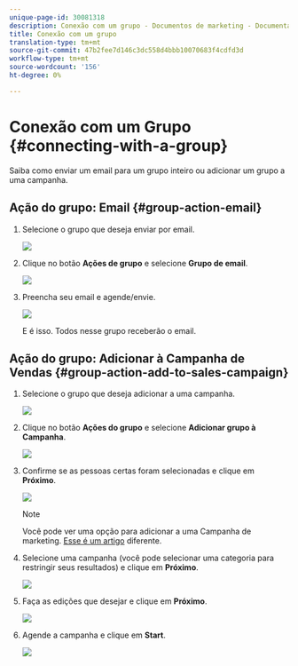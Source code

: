 ```yaml
---
unique-page-id: 30081318
description: Conexão com um grupo - Documentos de marketing - Documentação do produto
title: Conexão com um grupo
translation-type: tm+mt
source-git-commit: 47b2fee7d146c3dc558d4bbb10070683f4cdfd3d
workflow-type: tm+mt
source-wordcount: '156'
ht-degree: 0%

---
```



# Conexão com um Grupo {#connecting-with-a-group}

Saiba como enviar um email para um grupo inteiro ou adicionar um grupo a uma campanha.

## Ação do grupo: Email {#group-action-email}

1. Selecione o grupo que deseja enviar por email.

   ![](assets/one-6.png)

1. Clique no botão **Ações de grupo** e selecione **Grupo de email**.

   ![](assets/two-5.png)

1. Preencha seu email e agende/envie.

   ![](assets/three-4.png)

   E é isso. Todos nesse grupo receberão o email.

## Ação do grupo: Adicionar à Campanha de Vendas {#group-action-add-to-sales-campaign}

1. Selecione o grupo que deseja adicionar a uma campanha.

   ![](assets/one-6.png)

1. Clique no botão **Ações do grupo** e selecione **Adicionar grupo à Campanha**.

   ![](assets/four-4.png)

1. Confirme se as pessoas certas foram selecionadas e clique em **Próximo**.

   ![](assets/six-1.png)

   >[!NOTE]
   >
   >Você pode ver uma opção para adicionar a uma Campanha de marketing. [Esse é um artigo](http://docs.marketo.com/x/CwDh) diferente.

1. Selecione uma campanha (você pode selecionar uma categoria para restringir seus resultados) e clique em **Próximo**.

   ![](assets/seven-1.png)

1. Faça as edições que desejar e clique em **Próximo**.

   ![](assets/eight-1.png)

1. Agende a campanha e clique em **Start**.

   ![](assets/nine-1.png)

